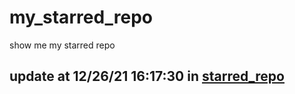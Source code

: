 # my_starred_repo
show me my starred repo

update at 12/26/21 16:17:30 in [starred_repo](./index.html)
---

